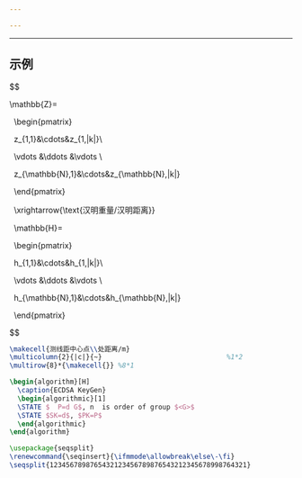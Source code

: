 ```yaml
---

---
```

---



## 示例



$$

\mathbb{Z}=

  \begin{pmatrix}

  z_{1,1}&\cdots&z_{1,|k|}\\

  \vdots &\ddots &\vdots \\

  z_{\mathbb{N},1}&\cdots&z_{\mathbb{N},|k|}

  \end{pmatrix}

  \xrightarrow{\text{汉明重量/汉明距离}}

  \mathbb{H}=

  \begin{pmatrix}

  h_{1,1}&\cdots&h_{1,|k|}\\

  \vdots &\ddots &\vdots \\

  h_{\mathbb{N},1}&\cdots&h_{\mathbb{N},|k|}

  \end{pmatrix}

$$





```latex
\makecell{测线距中心点\\处距离/m}
\multicolumn{2}{|c|}{~}                               %1*2
\multirow{8}*{\makecell{}} %8*1
```

```latex
\begin{algorithm}[H]
  \caption{ECDSA KeyGen}
  \begin{algorithmic}[1]
  \STATE $  P=d G$, n  is order of group $<G>$
  \STATE $SK=d$, $PK=P$
  \end{algorithmic}
\end{algorithm}
```

```latex
\usepackage{seqsplit}
\renewcommand{\seqinsert}{\ifmmode\allowbreak\else\-\fi}
\seqsplit{1234567898765432123456789876543212345678998764321}
```


